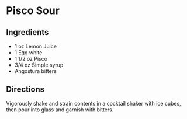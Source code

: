 # Pisco Sour

## Ingredients
* 1 oz Lemon Juice
* 1 Egg white
* 1 1/2 oz Pisco
* 3/4 oz Simple syrup
* Angostura bitters

## Directions
Vigorously shake and strain contents in a cocktail shaker with ice cubes, then pour into glass and garnish with bitters.
